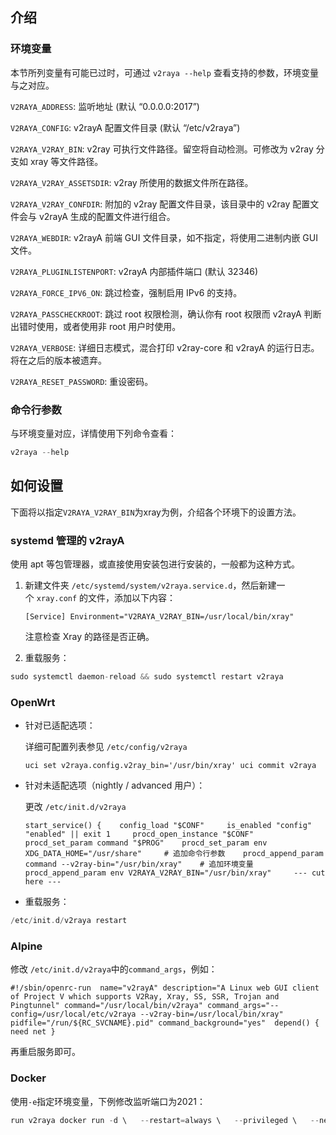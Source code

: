 
## 介绍

### 环境变量

本节所列变量有可能已过时，可通过 `v2raya --help` 查看支持的参数，环境变量与之对应。

`V2RAYA_ADDRESS`: 监听地址 (默认 “0.0.0.0:2017”)

`V2RAYA_CONFIG`: v2rayA 配置文件目录 (默认 “/etc/v2raya”)

`V2RAYA_V2RAY_BIN`: v2ray 可执行文件路径。留空将自动检测。可修改为 v2ray 分支如 xray 等文件路径。

`V2RAYA_V2RAY_ASSETSDIR`: v2ray 所使用的数据文件所在路径。

`V2RAYA_V2RAY_CONFDIR`: 附加的 v2ray 配置文件目录，该目录中的 v2ray 配置文件会与 v2rayA 生成的配置文件进行组合。

`V2RAYA_WEBDIR`: v2rayA 前端 GUI 文件目录，如不指定，将使用二进制内嵌 GUI 文件。

`V2RAYA_PLUGINLISTENPORT`: v2rayA 内部插件端口 (默认 32346)

`V2RAYA_FORCE_IPV6_ON`: 跳过检查，强制启用 IPv6 的支持。

`V2RAYA_PASSCHECKROOT`: 跳过 root 权限检测，确认你有 root 权限而 v2rayA 判断出错时使用，或者使用非 root 用户时使用。

`V2RAYA_VERBOSE`: 详细日志模式，混合打印 v2ray-core 和 v2rayA 的运行日志。将在之后的版本被遗弃。

`V2RAYA_RESET_PASSWORD`: 重设密码。

### 命令行参数

与环境变量对应，详情使用下列命令查看：
```php
v2raya --help
```


## 如何设置

下面将以指定`V2RAYA_V2RAY_BIN`为xray为例，介绍各个环境下的设置方法。

### systemd 管理的 v2rayA

使用 apt 等包管理器，或直接使用安装包进行安装的，一般都为这种方式。

1. 新建文件夹 `/etc/systemd/system/v2raya.service.d`，然后新建一个 `xray.conf` 的文件，添加以下内容：
    
    `[Service] Environment="V2RAYA_V2RAY_BIN=/usr/local/bin/xray"`
    
    注意检查 Xray 的路径是否正确。
    
2. 重载服务：
```php
sudo systemctl daemon-reload && sudo systemctl restart v2raya
```



### OpenWrt

- 针对已适配选项：
    
    详细可配置列表参见 `/etc/config/v2raya`
    
    `uci set v2raya.config.v2ray_bin='/usr/bin/xray' uci commit v2raya`
    
- 针对未适配选项（nightly / advanced 用户）：
    
    更改 `/etc/init.d/v2raya`
    
    `start_service() {    config_load "$CONF"     is_enabled "config" "enabled" || exit 1     procd_open_instance "$CONF"    procd_set_param command "$PROG"    procd_set_param env XDG_DATA_HOME="/usr/share"     # 追加命令行参数    procd_append_param command --v2ray-bin="/usr/bin/xray"    # 追加环境变量    procd_append_param env V2RAYA_V2RAY_BIN="/usr/bin/xray"     --- cut here ---`
    
- 重载服务：
```php
/etc/init.d/v2raya restart
```


### Alpine

修改 `/etc/init.d/v2raya`中的`command_args`，例如：

`#!/sbin/openrc-run  name="v2rayA" description="A Linux web GUI client of Project V which supports V2Ray, Xray, SS, SSR, Trojan and Pingtunnel" command="/usr/local/bin/v2raya" command_args="--config=/usr/local/etc/v2raya --v2ray-bin=/usr/local/bin/xray" pidfile="/run/${RC_SVCNAME}.pid" command_background="yes"  depend() {     need net }`

再重启服务即可。

### Docker

使用`-e`指定环境变量，下例修改监听端口为2021：
```php
run v2raya docker run -d \   --restart=always \   --privileged \   --network=host \   --name v2raya \   -e V2RAYA_ADDRESS=0.0.0.0:2021 \   -v /lib/modules:/lib/modules \   -v /etc/resolv.conf:/etc/resolv.conf \   -v /etc/v2raya:/etc/v2raya \   mzz2017/v2raya
```

